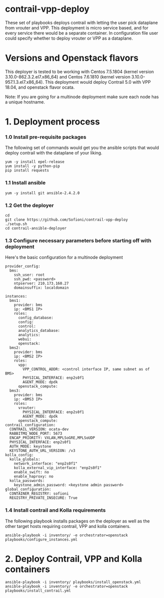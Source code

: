 # contrail-vpp-deploy
These set of playbooks deploys contrail with letting the user pick dataplane from vrouter and VPP. This deployment is micro service based, and for every service there would be a separate container. In configuration file user could specify whether to deploy vrouter or VPP as a dataplane.

# Versions and Openstack flavors
This deployer is tested to be working with Centos 7.5.1804 (kernel version 3.10.0-862.3.2.el7.x86_64) and Centos 7.6.1810 (kernel version 3.10.0-957.1.3.el7.x86_64).
This deployment would deploy Contrail 5.0 with VPP 18.04, and openstack flavor ocata.

Note: If you are going for a multinode deployment make sure each node has a unique hostname.



# 1. Deployment process

### 1.0 Install pre-requisite packages
The following set of commands would get you the ansible scripts that would deploy contrail with the dataplane of your liking.
```
yum -y install epel-release
yum install -y python-pip
pip install requests
```

### 1.1 Install ansible
```
yum -y install git ansible-2.4.2.0
```
### 1.2 Get the deployer
```
cd
git clone https://github.com/Sofioni/contrail-vpp-deploy
./setup.sh
cd contrail-ansible-deployer
```

### 1.3 Configure necessary parameters before starting off with deployment
Here's the basic configuration for a multinode deployment

```
provider_config:
  bms:
    ssh_user: root
    ssh_pwd: <password>
    ntpserver: 210.173.160.27
    domainsuffix: localdomain

instances:
  bms1:
    provider: bms
    ip: <BMS1 IP>
    roles:
      config_database:
      config:
      control:
      analytics_database:
      analytics:
      webui:
      openstack:
  bms2:
    provider: bms
    ip: <BMS2 IP>
    roles:
      vpp:
        VPP_CONTROL_ADDR: <control interface IP, same subnet as of BMS>
        PHYSICAL_INTERFACE: enp2s0f1
        AGENT_MODE: dpdk
      openstack_compute:
  bms3:
    provider: bms
    ip: <BMS3 IP>
    roles:
      vrouter:
        PHYSICAL_INTERFACE: enp2s0f1
        AGENT_MODE: dpdk
      openstack_compute:
contrail_configuration:
  CONTRAIL_VERSION: ocata-dev
  RABBITMQ_NODE_PORT: 5673
  ENCAP_PRIORITY: VXLAN,MPLSoGRE,MPLSoUDP
  PHYSICAL_INTERFACE: enp2s0f1
  AUTH_MODE: keystone
  KEYSTONE_AUTH_URL_VERSION: /v3
kolla_config:
  kolla_globals:
    network_interface: "enp2s0f1"
    kolla_external_vip_interface: "enp2s0f1"
    enable_swift: no
    enable_haproxy: no
  kolla_passwords:
    keystone_admin_password: <keystone admin password>
global_configuration:
  CONTAINER_REGISTRY: sofioni
  REGISTRY_PRIVATE_INSECURE: True
```

### 1.4 Install contrail and Kolla requirements

The following playbook installs packages on the deployer as well as the other target hosts requiring contrail, VPP and kolla containers.

```
ansible-playbook -i inventory/ -e orchestrator=openstack playbooks/configure_instances.yml
```

# 2. Deploy Contrail, VPP and Kolla containers

```
ansible-playbook -i inventory/ playbooks/install_openstack.yml
ansible-playbook -i inventory/ -e orchestrator=openstack playbooks/install_contrail.yml
```
